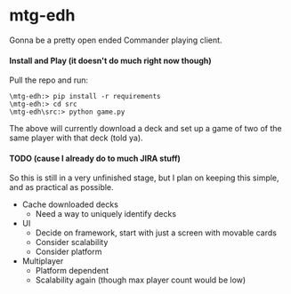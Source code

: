 # mtg-edh
Gonna be a pretty open ended Commander playing client.

#### Install and Play (it doesn't do much right now though)
Pull the repo and run:
```
\mtg-edh:> pip install -r requirements
\mtg-edh:> cd src
\mtg-edh\src:> python game.py
```

The above will currently download a deck and set up a game of two of the same 
player with that deck (told ya).

#### TODO (cause I already do to much JIRA stuff)
So this is still in a very unfinished stage, but I plan on keeping this simple, 
and as practical as possible. 
- Cache downloaded decks
  - Need a way to uniquely identify decks
- UI
  - Decide on framework, start with just a screen with movable cards
  - Consider scalability
  - Consider platform
- Multiplayer
  - Platform dependent 
  - Scalability again (though max player count would be low)